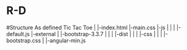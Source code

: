 # R-D
#Structure As defined
  Tic Tac Toe
  |
  |-index.html
  |-main.css
  |-js
  |  |
  |  |-default.js
  |-external
       |
       |-bootstrap-3.3.7
       |     |
       |     |-dist
       |         |
       |         |-css
       |             |
       |             |-bootstrap.css
       |
       |-angular-min.js
  
